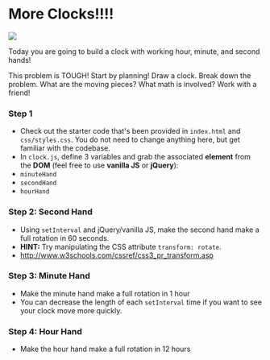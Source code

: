 # More Clocks!!!!

![](https://i.giphy.com/l0MYOUI5XfRk4LLWM.gif)

Today you are going to build a clock with working hour, minute, and second hands!

This problem is TOUGH! Start by planning! Draw a clock. Break down the problem. What are the moving pieces? What math is involved? Work with a friend!

### Step 1
- Check out the starter code that's been provided in `index.html` and `css/styles.css`. You do not need to change anything here, but get familiar with the codebase.
- In `clock.js`, define 3 variables and grab the associated **element** from the **DOM** (feel free to use **vanilla JS** or **jQuery**):
- `minuteHand`
- `secondHand`
- `hourHand`

### Step 2: Second Hand
- Using `setInterval` and jQuery/vanilla JS, make the second hand make a full rotation in 60 seconds.
- **HINT:** Try manipulating the CSS attribute `transform: rotate`.
- http://www.w3schools.com/cssref/css3_pr_transform.asp

### Step 3: Minute Hand
- Make the minute hand make a full rotation in 1 hour
- You can decrease the length of each `setInterval` time if you want to see your clock move more quickly.

### Step 4: Hour Hand
- Make the hour hand make a full rotation in 12 hours